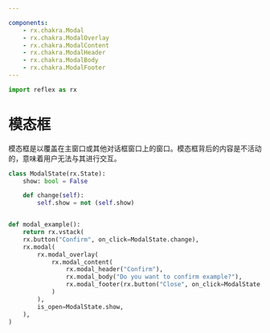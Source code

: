 ```yaml
---

components:
    - rx.chakra.Modal
    - rx.chakra.ModalOverlay
    - rx.chakra.ModalContent
    - rx.chakra.ModalHeader
    - rx.chakra.ModalBody
    - rx.chakra.ModalFooter
---
```


```python exec
import reflex as rx
```

# 模态框

模态框是以覆盖在主窗口或其他对话框窗口上的窗口。模态框背后的内容是不活动的，意味着用户无法与其进行交互。

```python demo exec
class ModalState(rx.State):
    show: bool = False

    def change(self):
        self.show = not (self.show)


def modal_example():
    return rx.vstack(
    rx.button("Confirm", on_click=ModalState.change),
    rx.modal(
        rx.modal_overlay(
            rx.modal_content(
                rx.modal_header("Confirm"),
                rx.modal_body("Do you want to confirm example?"),
                rx.modal_footer(rx.button("Close", on_click=ModalState.change)),
            )
        ),
        is_open=ModalState.show,
    ),
)
```

